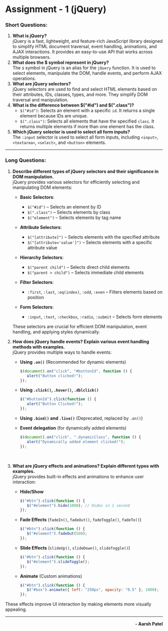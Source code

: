 # Assignment - 1 (jQuery)

### **Short Questions:**

1. **What is jQuery?**  
    jQuery is a fast, lightweight, and feature-rich JavaScript library designed to simplify HTML document traversal, event handling, animations, and AJAX interactions. It provides an easy-to-use API that works across multiple browsers.
   <br>
2. **What does the $ symbol represent in jQuery?**  
    The `$` symbol in jQuery is an alias for the `jQuery` function. It is used to select elements, manipulate the DOM, handle events, and perform AJAX operations.
   <br>
3. **What are jQuery selectors?**  
    jQuery selectors are used to find and select HTML elements based on their attributes, IDs, classes, types, and more. They simplify DOM traversal and manipulation.
   <br>
4. **What is the difference between \$("#id") and \$(".class")?**
   - `$("#id")`: Selects an element with a specific `id`. It returns a single element because IDs are unique.
   - `$(".class")`: Selects all elements that have the specified `class`. It returns multiple elements if more than one element has the class.
     <br>
5. **Which jQuery selector is used to select all form inputs?**  
   The `:input` selector is used to select all form inputs, including `<input>`, `<textarea>`, `<select>`, and `<button>` elements.

---

### **Long Questions:**

1. **Describe different types of jQuery selectors and their significance in DOM manipulation.**  
    jQuery provides various selectors for efficiently selecting and manipulating DOM elements:
   <br>

   - **Basic Selectors**:

     - `$("#id")` – Selects an element by ID
     - `$(".class")` – Selects elements by class
     - `$("element")` – Selects elements by tag name
       <br>

   - **Attribute Selectors**:

     - `$("[attribute]")` – Selects elements with the specified attribute
     - `$("[attribute='value']")` – Selects elements with a specific attribute value
       <br>

   - **Hierarchy Selectors**:
     - `$("parent child")` – Selects direct child elements
     - `$("parent > child")` – Selects immediate child elements
       <br>
   - **Filter Selectors**:
     - `:first`, `:last`, `:eq(index)`, `:odd`, `:even` – Filters elements based on position
       <br>
   - **Form Selectors**:
     - `:input`, `:text`, `:checkbox`, `:radio`, `:submit` – Selects form elements
       <br>

   These selectors are crucial for efficient DOM manipulation, event handling, and applying styles dynamically.
   <br>

2. **How does jQuery handle events? Explain various event handling methods with examples.**  
   jQuery provides multiple ways to handle events:

   - **Using `.on()`** (Recommended for dynamic elements)

     ```javascript
     $(document).on("click", "#buttonId", function () {
     	alert("Button clicked!");
     });
     ```

   - **Using `.click()`, `.hover()`, `.dblclick()`**
     ```javascript
     $("#buttonId").click(function () {
     	alert("Button Clicked!");
     });
     ```
   - **Using `.bind()` and `.live()`** (Deprecated, replaced by `.on()`)
   - **Event delegation** (for dynamically added elements)
     ```javascript
     $(document).on("click", ".dynamicClass", function () {
     	alert("Dynamically added element clicked!");
     });
     ```
     <br>

3. **What are jQuery effects and animations? Explain different types with examples.**  
   jQuery provides built-in effects and animations to enhance user interaction:
   - **Hide/Show**
     ```javascript
     $("#btn").click(function () {
     	$("#element").hide(1000); // Hides in 1 second
     });
     ```
   - **Fade Effects** (`fadeIn()`, `fadeOut()`, `fadeToggle()`, `fadeTo()`)
     ```javascript
     $("#btn").click(function () {
     	$("#element").fadeOut(500);
     });
     ```
   - **Slide Effects** (`slideUp()`, `slideDown()`, `slideToggle()`)
     ```javascript
     $("#btn").click(function () {
     	$("#element").slideToggle();
     });
     ```
   - **Animate** (Custom animations)
     ```javascript
     $("#btn").click(function () {
     	$("#box").animate({ left: "250px", opacity: "0.5" }, 1000);
     });
     ```

These effects improve UI interaction by making elements more visually appealing.

---

<p align="right"><strong>- Aarsh Patel</strong></p>
